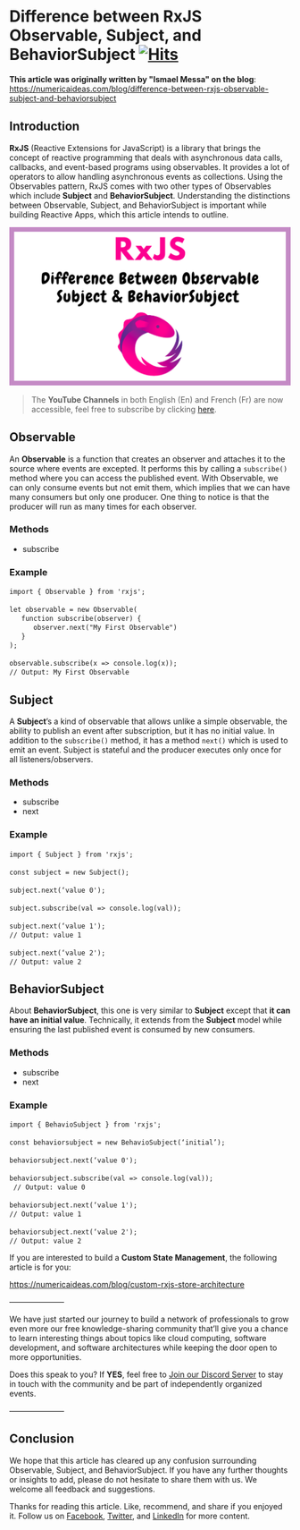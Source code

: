 # Difference between RxJS Observable, Subject, and BehaviorSubject&nbsp;[![Hits](https://hits.seeyoufarm.com/api/count/incr/badge.svg?url=https%3A%2F%2Fgithub.com%2Fnumerica-ideas%2Fcommunity%2Ftree%2Fmaster%2Fweb%2Fdifference-between-observable-subject-behaviorsubject-in-rxjs&count_bg=%2379C83D&title_bg=%23555555&icon=&icon_color=%23E7E7E7&title=hits&edge_flat=false)](https://numericaideas.com/blog/difference-between-rxjs-observable-subject-and-behaviorsubject)

**This article was originally written by "Ismael Messa" on the blog**: https://numericaideas.com/blog/difference-between-rxjs-observable-subject-and-behaviorsubject

## Introduction

**RxJS** (Reactive Extensions for JavaScript) is a library that brings the concept of reactive programming that deals with asynchronous data calls, callbacks, and event-based programs using observables. It provides a lot of operators to allow handling asynchronous events as collections. Using the Observables pattern, RxJS comes with two other types of Observables which include **Subject** and **BehaviorSubject**. Understanding the distinctions between Observable, Subject, and BehaviorSubject is important while building Reactive Apps, which this article intends to outline.

[![FeaturedImage](./RxJS-Observables-Difference.png)](https://numericaideas.com/blog/difference-between-rxjs-observable-subject-and-behaviorsubject)

> The **YouTube Channels** in both English (En) and French (Fr) are now accessible, feel free to subscribe by clicking [here](https://www.youtube.com/@numericaideas/channels?sub_confirmation=1).

## Observable

An **Observable** is a function that creates an observer and attaches it to the source where events are excepted. It performs this by calling a `subscribe()` method where you can access the published event. With Observable, we can only consume events but not emit them, which implies that we can have many consumers but only one producer. One thing to notice is that the producer will run as many times for each observer.

### Methods

- subscribe

### Example

```
import { Observable } from 'rxjs';

let observable = new Observable(
   function subscribe(observer) {
      observer.next("My First Observable")
   }
);

observable.subscribe(x => console.log(x));
// Output: My First Observable
```

## Subject

A **Subject**’s a kind of observable that allows unlike a simple observable, the ability to publish an event after subscription, but it has no initial value. In addition to the `subscribe()` method, it has a method `next()` which is used to emit an event. Subject is stateful and the producer executes only once for all listeners/observers.

### Methods

- subscribe
- next

### Example

```
import { Subject } from 'rxjs';

const subject = new Subject(); 

subject.next(‘value 0'); 

subject.subscribe(val => console.log(val)); 

subject.next(‘value 1'); 
// Output: value 1

subject.next(‘value 2'); 
// Output: value 2
```

## BehaviorSubject

About **BehaviorSubject**, this one is very similar to **Subject** except that **it can have an initial value**. Technically, it extends from the **Subject** model while ensuring the last published event is consumed by new consumers.

### Methods

- subscribe
- next

### Example

```
import { BehavioSubject } from 'rxjs';

const behaviorsubject = new BehavioSubject(‘initial’); 

behaviorsubject.next(‘value 0'); 

behaviorsubject.subscribe(val => console.log(val)); 
 // Output: value 0

behaviorsubject.next(‘value 1'); 
// Output: value 1

behaviorsubject.next(‘value 2'); 
// Output: value 2
```

If you are interested to build a **Custom State Management**, the following article is for you:

https://numericaideas.com/blog/custom-rxjs-store-architecture

———————

We have just started our journey to build a network of professionals to grow even more our free knowledge-sharing community that’ll give you a chance to learn interesting things about topics like cloud computing, software development, and software architectures while keeping the door open to more opportunities.

Does this speak to you? If **YES**, feel free to [Join our Discord Server](https://discord.numericaideas.com) to stay in touch with the community and be part of independently organized events.

———————

## Conclusion

We hope that this article has cleared up any confusion surrounding Observable, Subject, and BehaviorSubject. If you have any further thoughts or insights to add, please do not hesitate to share them with us. We welcome all feedback and suggestions.

Thanks for reading this article. Like, recommend, and share if you enjoyed it. Follow us on [Facebook](https://www.facebook.com/numericaideas), [Twitter](https://twitter.com/numericaideas), and [LinkedIn](https://www.linkedin.com/company/numericaideas) for more content.

